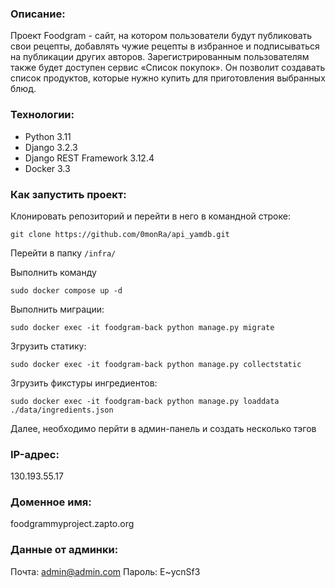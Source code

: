### Описание:

Проект Foodgram - сайт, на котором пользователи будут публиковать свои рецепты, добавлять чужие рецепты в избранное и подписываться на публикации других авторов. Зарегистрированным пользователям также будет доступен сервис «Список покупок». Он позволит создавать список продуктов, которые нужно купить для приготовления выбранных блюд.

### Технологии:

- Python 3.11
- Django 3.2.3
- Django REST Framework 3.12.4
- Docker 3.3

### Как запустить проект:

Клонировать репозиторий и перейти в него в командной строке:

```
git clone https://github.com/0monRa/api_yamdb.git
```

Перейти в папку `/infra/`

Выполнить команду

```
sudo docker compose up -d
```

Выполнить миграции:

```
sudo docker exec -it foodgram-back python manage.py migrate
```

Згрузить статику:

```
sudo docker exec -it foodgram-back python manage.py collectstatic
```

Згрузить фикстуры ингредиентов:

```
sudo docker exec -it foodgram-back python manage.py loaddata ./data/ingredients.json
```

Далее, необходимо перйти в админ-панель и создать несколько тэгов

### IP-адрес:
130.193.55.17

### Доменное имя:
foodgrammyproject.zapto.org

### Данные от админки:
Почта: admin@admin.com
Пароль: E~ycnSf3

